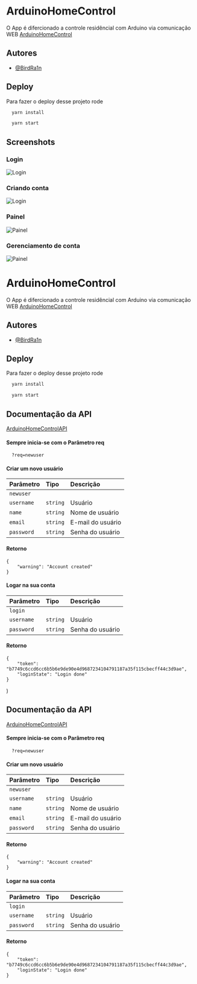 
# ArduinoHomeControl

O App é difercionado a controle residêncial com Arduino via comunicação WEB
[ArduinoHomeControl](https://github.com/birdra1n/ArduinoHomeControl/)

## Autores

- [@BirdRa1n](https://www.github.com/birdra1n)


## Deploy

Para fazer o deploy desse projeto rode

```bash
  yarn install
```
```bash
  yarn start
```


## Screenshots
### Login
![Login](https://thumbs2.imgbox.com/db/4f/aw4JCbGI_t.jpg)
### Criando conta
![Login](https://thumbs2.imgbox.com/e7/b4/Tawc2o1O_t.jpg)
### Painel
![Painel](https://thumbs2.imgbox.com/56/df/d8aoJlYu_t.jpg)
### Gerenciamento de conta
![Painel](https://thumbs2.imgbox.com/0c/62/SAZvmg0G_t.jpg)


# ArduinoHomeControl

O App é difercionado a controle residêncial com Arduino via comunicação WEB
[ArduinoHomeControl](https://github.com/birdra1n/ArduinoHomeControl/)

## Autores

- [@BirdRa1n](https://www.github.com/birdra1n)


## Deploy

Para fazer o deploy desse projeto rode

```bash
  yarn install
```
```bash
  yarn start
```


## Documentação da API
[ArduinoHomeControlAPI](https://apiarduinowebcontrol.herokuapp.com/)


#### Sempre inicia-se com o Parâmetro req 

```http
  ?req=newuser
```

#### Criar um novo usuário

| Parâmetro   | Tipo       | Descrição                           |
| :---------- | :--------- | :---------------------------------- |
| `newuser` |  |  |
| `username` | `string` | Usuário |
| `name` | `string` | Nome de usuário |
| `email` | `string` | E-mail do usuário |
| `password` | `string` | Senha do usuário |

#### Retorno

```http
{
    "warning": "Account created"
}
```

#### Logar na sua conta

| Parâmetro   | Tipo       | Descrição                           |
| :---------- | :--------- | :---------------------------------- |
| `login` |  |  |
| `username` | `string` | Usuário |
| `password` | `string` | Senha do usuário |

#### Retorno

```http
{
    "token": "b7749c6ccd6cc6b5b6e9de90e4d9687234104791187a35f115cbecff44c3d9ae",
    "loginState": "Login done"
}
```



)


## Documentação da API
[ArduinoHomeControlAPI](https://apiarduinowebcontrol.herokuapp.com/)


#### Sempre inicia-se com o Parâmetro req 

```http
  ?req=newuser
```

#### Criar um novo usuário

| Parâmetro   | Tipo       | Descrição                           |
| :---------- | :--------- | :---------------------------------- |
| `newuser` |  |  |
| `username` | `string` | Usuário |
| `name` | `string` | Nome de usuário |
| `email` | `string` | E-mail do usuário |
| `password` | `string` | Senha do usuário |

#### Retorno

```http
{
    "warning": "Account created"
}
```

#### Logar na sua conta

| Parâmetro   | Tipo       | Descrição                           |
| :---------- | :--------- | :---------------------------------- |
| `login` |  |  |
| `username` | `string` | Usuário |
| `password` | `string` | Senha do usuário |

#### Retorno

```http
{
    "token": "b7749c6ccd6cc6b5b6e9de90e4d9687234104791187a35f115cbecff44c3d9ae",
    "loginState": "Login done"
}
```



